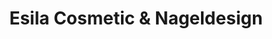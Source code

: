 ---
title: "Esila Cosmetic & Nageldesign"
url: /augsburg/esila-cosmetic-und-nageldesign/
shop: Kosmetik
---